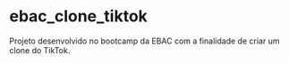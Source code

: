 # ebac_clone_tiktok
 Projeto desenvolvido no bootcamp da EBAC com a finalidade de criar um clone do TikTok.
